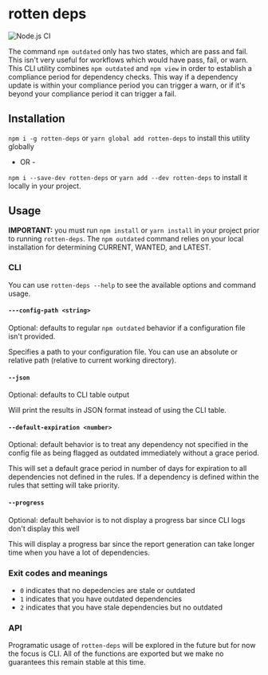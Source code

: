 # rotten deps

![Node.js CI](https://github.com/ominestre/rotten-deps/workflows/Node.js%20CI/badge.svg)

The command `npm outdated` only has two states, which are pass and fail. This isn't very useful for workflows which would have pass, fail, or warn. This CLI utility combines `npm outdated` and `npm view` in order to establish a compliance period for dependency checks. This way
if a dependency update is within your compliance period you can trigger a warn, or if it's beyond your compliance period it can trigger a fail.

## Installation

`npm i -g rotten-deps` or `yarn global add rotten-deps` to install this utility globally

- OR -

`npm i --save-dev rotten-deps` or `yarn add --dev rotten-deps` to install it locally in your project.

## Usage

**IMPORTANT:** you must run `npm install` or `yarn install` in your project prior to running `rotten-deps`. The `npm outdated` command relies on your local installation for determining CURRENT, WANTED, and LATEST.

### CLI

You can use `rotten-deps --help` to see the available options and command usage.

#### `---config-path <string>`

Optional: defaults to regular `npm outdated` behavior if a configuration file isn't provided.

Specifies a path to your configuration file. You can use an absolute or relative path (relative to current working directory).

#### `--json`

Optional: defaults to CLI table output

Will print the results in JSON format instead of using the CLI table.

#### `--default-expiration <number>`

Optional: default behavior is to treat any dependency not specified in the config file as being flagged as outdated immediately without a grace period.

This will set a default grace period in number of days for expiration to all dependencies not defined in the rules. If a dependency is defined within the rules that setting will take priority.

#### `--progress`

Optional: default behavior is to not display a progress bar since CLI logs don't display this well

This will display a progress bar since the report generation can take longer time when you have a lot of dependencies.

### Exit codes and meanings

* `0` indicates that no depedencies are stale or outdated
* `1` indicates that you have outdated dependencies
* `2` indicates that you have stale dependencies but no outdated

### API

Programatic usage of `rotten-deps` will be explored in the future but for now the focus is CLI. All of the functions are exported but we make no guarantees this remain stable at this time.
